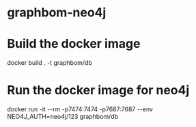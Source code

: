 # graphbom-neo4j

# Build the docker image
docker build . -t graphbom/db

# Run the docker image for neo4j
docker run -it --rm -p7474:7474 -p7687:7687 --env NEO4J_AUTH=neo4j/123 graphbom/db
